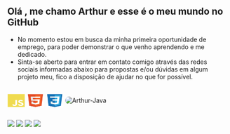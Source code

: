 ## Olá , me chamo Arthur e esse é o meu mundo no GitHub 

- No momento estou em busca da minha primeira oportunidade de emprego, para poder demonstrar o que venho aprendendo e me dedicado.
- Sinta-se aberto para entrar em contato comigo através das redes sociais informadas abaixo para propostas e/ou dúvidas em algum projeto meu, fico a disposição de ajudar no que for possível.

<div style="display: inline_block"><br>
  <img align="center" alt="Arthur-Js" height="30" width="40" src="https://raw.githubusercontent.com/devicons/devicon/master/icons/javascript/javascript-plain.svg">
  <img align="center" alt="Rafa-HTML" height="30" width="40" src="https://raw.githubusercontent.com/devicons/devicon/master/icons/html5/html5-original.svg">
  <img align="center" alt="Rafa-CSS" height="30" width="40" src="https://raw.githubusercontent.com/devicons/devicon/master/icons/css3/css3-original.svg">
  <img align="center" alt="Arthur-Java" height="30" width="30" src="https://cdn-icons-png.flaticon.com/512/3291/3291669.png"
  <img align="right" alt="Rafa-pic" height="150" style="border-radius:50px;" src="https://media.discordapp.net/attachments/639956127056134178/890373478988013628/Publicacoes_Instagram_1_1.png?width=676&height=676">
</div>

  ##
 
<div> 
    <a href="https://www.linkedin.com/in/arthur-antonello/" target="_blank"><img src="https://img.shields.io/badge/-LinkedIn-%230077B5?style=for-the-badge&logo=linkedin&logoColor=white" target="_blank"></a> 
  <a href="https://instagram.com/arthurantonello" target="_blank"><img src="https://img.shields.io/badge/-Instagram-%23E4405F?style=for-the-badge&logo=instagram&logoColor=white" target="_blank"></a>
  <a href = "mailto:arthur.antonello@hotmail.com"><img src="https://img.shields.io/badge/Microsoft_Outlook-0078D4?style=for-the-badge&logo=microsoft-outlook&logoColor=white" target="_blank"></a>
  <a href="https://www.facebook.com/arthur.antonello.3/"> <img src="https://img.shields.io/badge/Facebook-1877F2?style=for-the-badge&logo=facebook&logoColor=white" target="_blank"></a>
</div>


